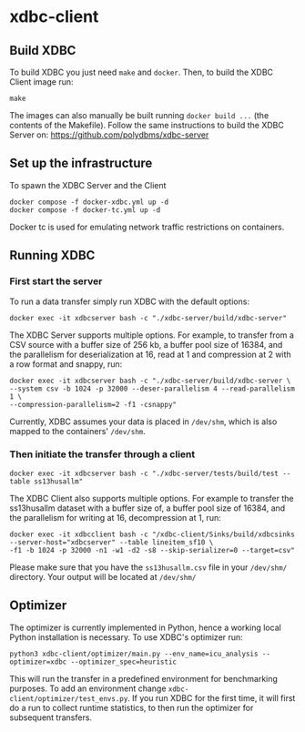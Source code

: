 # xdbc-client

## Build XDBC
To build XDBC you just need `make` and `docker`. Then, to build the XDBC Client image run:
```
make
```
The images can also manually be built running `docker build ...` (the contents of the Makefile). Follow the same instructions to build the XDBC Server on: https://github.com/polydbms/xdbc-server

## Set up the infrastructure
To spawn the XDBC Server and the Client
```
docker compose -f docker-xdbc.yml up -d
docker compose -f docker-tc.yml up -d
```
Docker tc is used for emulating network traffic restrictions on containers.

## Running XDBC

### First start the server
To run a data transfer simply run XDBC with the default options:
```
docker exec -it xdbcserver bash -c "./xdbc-server/build/xdbc-server"
```
The XDBC Server supports multiple options. For example, to transfer from a CSV source with a buffer size of 256 kb, a buffer pool size of 16384, and the parallelism for deserialization at 16, read at 1 and compression at 2 with a row format and snappy, run:
```
docker exec -it xdbcserver bash -c "./xdbc-server/build/xdbc-server \
--system csv -b 1024 -p 32000 --deser-parallelism 4 --read-parallelism 1 \
--compression-parallelism=2 -f1 -csnappy"
```
Currently, XDBC assumes your data is placed in `/dev/shm`, which is also mapped to the containers' `/dev/shm`.
### Then initiate the transfer through a client
```
docker exec -it xdbcserver bash -c "./xdbc-server/tests/build/test --table ss13husallm"
```
The XDBC Client also supports multiple options. For example to transfer the ss13husallm dataset with a buffer size of, a buffer pool size of 16384, and the parallelism for writing at 16, decompression at 1, run:
```
docker exec -it xdbcclient bash -c "/xdbc-client/Sinks/build/xdbcsinks --server-host="xdbcserver" --table lineitem_sf10 \
-f1 -b 1024 -p 32000 -n1 -w1 -d2 -s8 --skip-serializer=0 --target=csv"
```
Please make sure that you have the `ss13husallm.csv` file in your `/dev/shm/` directory. Your output will be located at `/dev/shm/`
## Optimizer
The optimizer is currently implemented in Python, hence a working local Python installation is necessary.
To use XDBC's optimizer run:
```
python3 xdbc-client/optimizer/main.py --env_name=icu_analysis --optimizer=xdbc --optimizer_spec=heuristic
```
This will run the transfer in a predefined environment for benchmarking purposes. To add an environment change `xdbc-client/optimizer/test_envs.py`. If you run XDBC for the first time, it will first do a run to collect runtime statistics, to then run the optimizer for subsequent transfers.
